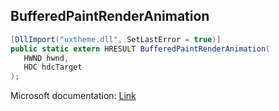 ## BufferedPaintRenderAnimation

```csharp
[DllImport("uxtheme.dll", SetLastError = true)]
public static extern HRESULT BufferedPaintRenderAnimation(
   HWND hwnd,
   HDC hdcTarget
);
```

Microsoft documentation: [Link](https://docs.microsoft.com/en-us/windows/win32/api/uxtheme/nf-uxtheme-bufferedpaintrenderanimation)
